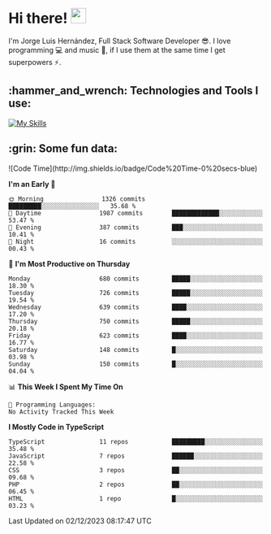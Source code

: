 <h1 align="left">
 <abc>
  <br>Hi there! <img src="https://user-images.githubusercontent.com/42378118/110234147-e3259600-7f4e-11eb-95be-0c4047144dea.gif" width="30"><br>
 </abc>
</h1>

I'm Jorge Luis Hernández, Full Stack Software Developer :sunglasses:. I love programming :computer: and music :musical_score:, if I use them at the same time I get superpowers :zap:. 


<h2 align="left">:hammer_and_wrench: Technologies and Tools I use:</h2>

[![My Skills](https://skillicons.dev/icons?i=js,ts,html,css,py,vue,react,next,nest,postgres,mysql)](https://skillicons.dev)

<h2 align="left">:grin: Some fun data:</h2>
<!--START_SECTION:waka-->
![Code Time](http://img.shields.io/badge/Code%20Time-0%20secs-blue)

**I'm an Early 🐤** 

```text
🌞 Morning                1326 commits        █████████░░░░░░░░░░░░░░░░   35.68 % 
🌆 Daytime                1987 commits        █████████████░░░░░░░░░░░░   53.47 % 
🌃 Evening                387 commits         ███░░░░░░░░░░░░░░░░░░░░░░   10.41 % 
🌙 Night                  16 commits          ░░░░░░░░░░░░░░░░░░░░░░░░░   00.43 % 
```
📅 **I'm Most Productive on Thursday** 

```text
Monday                   680 commits         █████░░░░░░░░░░░░░░░░░░░░   18.30 % 
Tuesday                  726 commits         █████░░░░░░░░░░░░░░░░░░░░   19.54 % 
Wednesday                639 commits         ████░░░░░░░░░░░░░░░░░░░░░   17.20 % 
Thursday                 750 commits         █████░░░░░░░░░░░░░░░░░░░░   20.18 % 
Friday                   623 commits         ████░░░░░░░░░░░░░░░░░░░░░   16.77 % 
Saturday                 148 commits         █░░░░░░░░░░░░░░░░░░░░░░░░   03.98 % 
Sunday                   150 commits         █░░░░░░░░░░░░░░░░░░░░░░░░   04.04 % 
```


📊 **This Week I Spent My Time On** 

```text
💬 Programming Languages: 
No Activity Tracked This Week
```

**I Mostly Code in TypeScript** 

```text
TypeScript               11 repos            █████████░░░░░░░░░░░░░░░░   35.48 % 
JavaScript               7 repos             ██████░░░░░░░░░░░░░░░░░░░   22.58 % 
CSS                      3 repos             ██░░░░░░░░░░░░░░░░░░░░░░░   09.68 % 
PHP                      2 repos             ██░░░░░░░░░░░░░░░░░░░░░░░   06.45 % 
HTML                     1 repo              █░░░░░░░░░░░░░░░░░░░░░░░░   03.23 % 
```




 Last Updated on 02/12/2023 08:17:47 UTC
<!--END_SECTION:waka-->
